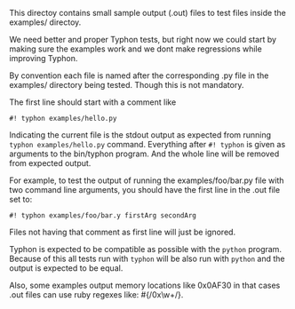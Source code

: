 This directoy contains small sample output (.out) files to test files inside the
examples/ directoy.

We need better and proper Typhon tests, but right now we could start
by making sure the examples work and we dont make regressions while improving Typhon.

By convention each file is named after the corresponding .py file in the examples/
directory being tested. Though this is not mandatory.

The first line should start with a comment like

    #! typhon examples/hello.py

Indicating the current file is the stdout output as expected from running
`typhon examples/hello.py` command. Everything after `#! typhon` is
given as arguments to the bin/typhon program.
And the whole line will be removed from expected output.

For example, to test the output of running the examples/foo/bar.py file
with two command line arguments, you should have the first line in the
.out file set to:

    #! typhon examples/foo/bar.y firstArg secondArg

Files not having that comment as first line will just be ignored.

Typhon is expected to be compatible as possible with the `python`
program. Because of this all tests run with `typhon` will be also run
with `python` and the output is expected to be equal.

Also, some examples output memory locations like 0x0AF30 in that cases
.out files can use ruby regexes like: #{/0x\w+/}.
